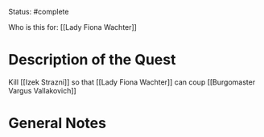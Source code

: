 Status: #complete 

Who is this for: [[Lady Fiona Wachter]]
# Description of the Quest
Kill [[Izek Strazni]] so that [[Lady Fiona Wachter]] can coup [[Burgomaster Vargus Vallakovich]]
# General Notes